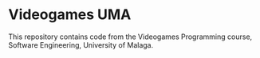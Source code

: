 # Videogames UMA

This repository contains code from the Videogames Programming course, Software Engineering, University of Malaga.
